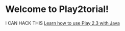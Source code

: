 Welcome to Play2torial!
=======================
I CAN HACK THIS
[Learn how to use Play 2.3 with Java](https://github.com/YogoGit/play2torial/blob/master/JAVA.md)
